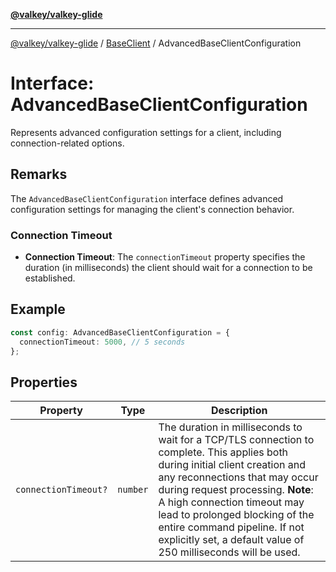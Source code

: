 [**@valkey/valkey-glide**](../../README.md)

***

[@valkey/valkey-glide](../../modules.md) / [BaseClient](../README.md) / AdvancedBaseClientConfiguration

# Interface: AdvancedBaseClientConfiguration

Represents advanced configuration settings for a client, including connection-related options.

## Remarks

The `AdvancedBaseClientConfiguration` interface defines advanced configuration settings for managing the client's connection behavior.

### Connection Timeout

- **Connection Timeout**: The `connectionTimeout` property specifies the duration (in milliseconds) the client should wait for a connection to be established.

## Example

```typescript
const config: AdvancedBaseClientConfiguration = {
  connectionTimeout: 5000, // 5 seconds
};
```

## Properties

| Property | Type | Description |
| ------ | ------ | ------ |
| <a id="connectiontimeout"></a> `connectionTimeout?` | `number` | The duration in milliseconds to wait for a TCP/TLS connection to complete. This applies both during initial client creation and any reconnections that may occur during request processing. **Note**: A high connection timeout may lead to prolonged blocking of the entire command pipeline. If not explicitly set, a default value of 250 milliseconds will be used. |
